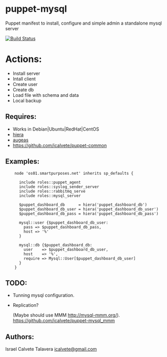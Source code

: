 # puppet-mysql

Puppet manifest to install, configure and simple admin a standalone mysql server

[![Build Status](https://secure.travis-ci.org/icalvete/puppet-mysql.png)](http://travis-ci.org/icalvete/puppet-mysql)

# Actions:

* Install server
* Intall client
* Create user
* Create db
* Load file with schema and data
* Local backup

## Requires:

* Works in Debian|Ubuntu|RedHat|CentOS
* [hiera](http://docs.puppetlabs.com/hiera/1/index.html)
* [augeas](http://projects.puppetlabs.com/projects/1/wiki/puppet_augeas)
* https://github.com/icalvete/puppet-common

## Examples:

```puppet
    node 'os01.smartpurposes.net' inherits sp_defaults {

      include roles::puppet_agent
      include roles::syslog_sender_server
      include roles::rabbitmq_serve
      include roles::mysql_server
      
      $puppet_dashboard_db      = hiera('puppet_dashboard_db')
      $puppet_dashboard_db_user = hiera('puppet_dashboard_db_user')
      $puppet_dashboard_db_pass = hiera('puppet_dashboard_db_pass')
      
      mysql::user {$puppet_dashboard_db_user:
        pass => $puppet_dashboard_db_pass,
        host => '%'
      }
      
      mysql::db {$puppet_dashboard_db:
        user    => $puppet_dashboard_db_user,
        host    => '%',
        require => Mysql::User[$puppet_dashboard_db_user]
      }
    }
```

## TODO:

* Tunning mysql configuration.
* Replication?
  
  (Maybe should use MMM http://mysql-mmm.org/).
  https://github.com/icalvete/puppet-mysql_mmm

## Authors:

Israel Calvete Talavera <icalvete@gmail.com>
